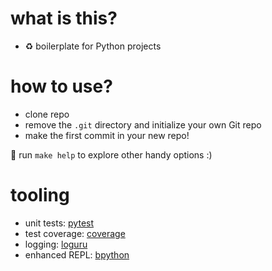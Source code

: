 # what is this?

* ♻️ boilerplate for Python projects

# how to use?

* clone repo
* remove the `.git` directory and initialize your own Git repo
* make the first commit in your new repo!

📝 run `make help` to explore other handy options :)

# tooling

* unit tests: [pytest](https://github.com/pytest-dev/pytest)
* test coverage: [coverage](https://github.com/nedbat/coveragepy)
* logging: [loguru](https://github.com/Delgan/loguru)
* enhanced REPL: [bpython](https://github.com/bpython/bpython)
